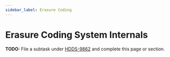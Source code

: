 ```yaml
---
sidebar_label: Erasure Coding
---
```


# Erasure Coding System Internals

**TODO:** File a subtask under [HDDS-9862](https://issues.apache.org/jira/browse/HDDS-9862) and complete this page or section.
